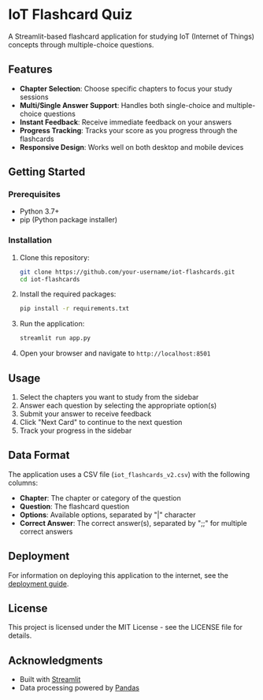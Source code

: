 # IoT Flashcard Quiz

A Streamlit-based flashcard application for studying IoT (Internet of Things) concepts through multiple-choice questions.

## Features

- **Chapter Selection**: Choose specific chapters to focus your study sessions
- **Multi/Single Answer Support**: Handles both single-choice and multiple-choice questions
- **Instant Feedback**: Receive immediate feedback on your answers
- **Progress Tracking**: Tracks your score as you progress through the flashcards
- **Responsive Design**: Works well on both desktop and mobile devices

## Getting Started

### Prerequisites

- Python 3.7+
- pip (Python package installer)

### Installation

1. Clone this repository:
   ```bash
   git clone https://github.com/your-username/iot-flashcards.git
   cd iot-flashcards
   ```

2. Install the required packages:
   ```bash
   pip install -r requirements.txt
   ```

3. Run the application:
   ```bash
   streamlit run app.py
   ```

4. Open your browser and navigate to `http://localhost:8501`

## Usage

1. Select the chapters you want to study from the sidebar
2. Answer each question by selecting the appropriate option(s)
3. Submit your answer to receive feedback
4. Click "Next Card" to continue to the next question
5. Track your progress in the sidebar

## Data Format

The application uses a CSV file (`iot_flashcards_v2.csv`) with the following columns:
- **Chapter**: The chapter or category of the question
- **Question**: The flashcard question
- **Options**: Available options, separated by "|" character
- **Correct Answer**: The correct answer(s), separated by ";;" for multiple correct answers

## Deployment

For information on deploying this application to the internet, see the [deployment guide](cline_docs/deployment_guide.md).

## License

This project is licensed under the MIT License - see the LICENSE file for details.

## Acknowledgments

- Built with [Streamlit](https://streamlit.io/)
- Data processing powered by [Pandas](https://pandas.pydata.org/)
